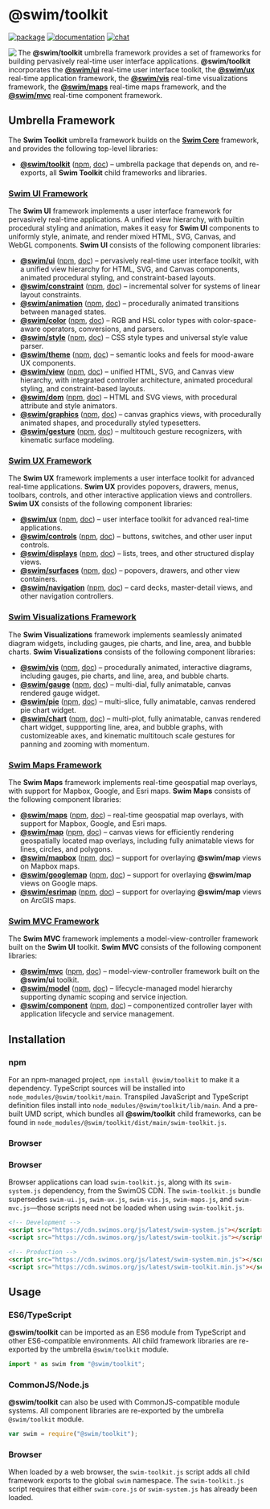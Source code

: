 # @swim/toolkit

[![package](https://img.shields.io/npm/v/@swim/toolkit.svg)](https://www.npmjs.com/package/@swim/toolkit)
[![documentation](https://img.shields.io/badge/doc-TypeDoc-blue.svg)](https://docs.swimos.org/js/latest)
[![chat](https://img.shields.io/badge/chat-Gitter-green.svg)](https://gitter.im/swimos/community)

<a href="https://www.swimos.org"><img src="https://docs.swimos.org/readme/marlin-blue.svg" align="left"></a>

The **@swim/toolkit** umbrella framework provides a set of frameworks for
building pervasively real-time user interface applications.
**@swim/toolkit** incorporates the
[**@swim/ui**](https://github.com/swimos/swim/tree/master/swim-toolkit-js/swim-ui-js)
real-time user interface toolkit, the
[**@swim/ux**](https://github.com/swimos/swim/tree/master/swim-toolkit-js/swim-ux-js)
real-time application framework, the
[**@swim/vis**](https://github.com/swimos/swim/tree/master/swim-toolkit-js/swim-vis-js)
real-time visualizations framework, the
[**@swim/maps**](https://github.com/swimos/swim/tree/master/swim-toolkit-js/swim-maps-js)
real-time maps framework, and the
[**@swim/mvc**](https://github.com/swimos/swim/tree/master/swim-toolkit-js/swim-mvc-js)
real-time component framework.

## Umbrella Framework

The **Swim Toolkit** umbrella framework builds on the
[**Swim Core**](https://github.com/swimos/swim/tree/master/swim-system-js/@swim/core)
framework, and provides the following top-level libraries:

- [**@swim/toolkit**](https://github.com/swimos/swim/tree/master/swim-toolkit-js/@swim/toolkit)
  ([npm](https://www.npmjs.com/package/@swim/toolkit),
  [doc](https://docs.swimos.org/js/latest)) –
  umbrella package that depends on, and re-exports, all **Swim Toolkit**
  child frameworks and libraries.

### [**Swim UI** Framework](https://github.com/swimos/swim/tree/master/swim-toolkit-js/swim-ui-js)

The **Swim UI** framework implements a user interface framework for pervasively
real-time applications.  A unified view hierarchy, with builtin procedural
styling and animation, makes it easy for **Swim UI** components to uniformly
style, animate, and render mixed HTML, SVG, Canvas, and WebGL components.
**Swim UI** consists of the following component libraries:

- [**@swim/ui**](https://github.com/swimos/swim/tree/master/swim-toolkit-js/swim-ui-js/@swim/ui)
  ([npm](https://www.npmjs.com/package/@swim/ui),
  [doc](https://docs.swimos.org/js/latest/modules/_swim_ui.html)) –
  pervasively real-time user interface toolkit, with a unified view hierarchy
  for HTML, SVG, and Canvas components, animated procedural styling, and
  constraint-based layouts.
- [**@swim/constraint**](https://github.com/swimos/swim/tree/master/swim-toolkit-js/swim-ui-js/@swim/constraint)
  ([npm](https://www.npmjs.com/package/@swim/constraint),
  [doc](https://docs.swimos.org/js/latest/modules/_swim_constraint.html)) –
  incremental solver for systems of linear layout constraints.
- [**@swim/animation**](https://github.com/swimos/swim/tree/master/swim-toolkit-js/swim-ui-js/@swim/animation)
  ([npm](https://www.npmjs.com/package/@swim/animation),
  [doc](https://docs.swimos.org/js/latest/modules/_swim_animation.html)) –
  procedurally animated transitions between managed states.
- [**@swim/color**](https://github.com/swimos/swim/tree/master/swim-toolkit-js/swim-ui-js/@swim/color)
  ([npm](https://www.npmjs.com/package/@swim/color),
  [doc](https://docs.swimos.org/js/latest/modules/_swim_color.html)) –
  RGB and HSL color types with color-space-aware operators, conversions,
  and parsers.
- [**@swim/style**](https://github.com/swimos/swim/tree/master/swim-toolkit-js/swim-ui-js/@swim/style)
  ([npm](https://www.npmjs.com/package/@swim/style),
  [doc](https://docs.swimos.org/js/latest/modules/_swim_style.html)) –
  CSS style types and universal style value parser.
- [**@swim/theme**](https://github.com/swimos/swim/tree/master/swim-toolkit-js/swim-ui-js/@swim/theme)
  ([npm](https://www.npmjs.com/package/@swim/theme),
  [doc](https://docs.swimos.org/js/latest/modules/_swim_theme.html)) –
  semantic looks and feels for mood-aware UX components.
- [**@swim/view**](https://github.com/swimos/swim/tree/master/swim-toolkit-js/swim-ui-js/@swim/view)
  ([npm](https://www.npmjs.com/package/@swim/view),
  [doc](https://docs.swimos.org/js/latest/modules/_swim_view.html)) –
  unified HTML, SVG, and Canvas view hierarchy, with integrated controller
  architecture, animated procedural styling, and constraint-based layouts.
- [**@swim/dom**](https://github.com/swimos/swim/tree/master/swim-toolkit-js/swim-ui-js/@swim/dom)
  ([npm](https://www.npmjs.com/package/@swim/dom),
  [doc](https://docs.swimos.org/js/latest/modules/_swim_dom.html)) –
  HTML and SVG views, with procedural attribute and style animators.
- [**@swim/graphics**](https://github.com/swimos/swim/tree/master/swim-toolkit-js/swim-ui-js/@swim/graphics)
  ([npm](https://www.npmjs.com/package/@swim/graphics),
  [doc](https://docs.swimos.org/js/latest/modules/_swim_graphics.html)) –
  canvas graphics views, with procedurally animated shapes, and procedurally
  styled typesetters.
- [**@swim/gesture**](https://github.com/swimos/swim/tree/master/swim-toolkit-js/swim-ui-js/@swim/gesture)
  ([npm](https://www.npmjs.com/package/@swim/gesture),
  [doc](https://docs.swimos.org/js/latest/modules/_swim_gesture.html)) –
  multitouch gesture recognizers, with kinematic surface modeling.

### [**Swim UX Framework**](https://github.com/swimos/swim/tree/master/swim-toolkit-js/swim-ux-js)

The **Swim UX** framework implements a user interface toolkit for advanced
real-time applications.  **Swim UX** provides popovers, drawers, menus,
toolbars, controls, and other interactive application views and controllers.
**Swim UX** consists of the following component libraries:

- [**@swim/ux**](https://github.com/swimos/swim/tree/master/swim-toolkit-js/swim-ux-js/@swim/ux)
  ([npm](https://www.npmjs.com/package/@swim/ux),
  [doc](https://docs.swimos.org/js/latest/modules/_swim_ux.html)) –
  user interface toolkit for advanced real-time applications.
- [**@swim/controls**](https://github.com/swimos/swim/tree/master/swim-toolkit-js/swim-ux-js/@swim/controls)
  ([npm](https://www.npmjs.com/package/@swim/controls),
  [doc](https://docs.swimos.org/js/latest/modules/_swim_controls.html)) –
  buttons, switches, and other user input controls.
- [**@swim/displays**](https://github.com/swimos/swim/tree/master/swim-toolkit-js/swim-ux-js/@swim/displays)
  ([npm](https://www.npmjs.com/package/@swim/displays),
  [doc](https://docs.swimos.org/js/latest/modules/_swim_displays.html)) –
  lists, trees, and other structured display views.
- [**@swim/surfaces**](https://github.com/swimos/swim/tree/master/swim-toolkit-js/swim-ux-js/@swim/surfaces)
  ([npm](https://www.npmjs.com/package/@swim/surfaces),
  [doc](https://docs.swimos.org/js/latest/modules/_swim_surfaces.html)) –
  popovers, drawers, and other view containers.
- [**@swim/navigation**](https://github.com/swimos/swim/tree/master/swim-toolkit-js/swim-ux-js/@swim/navigation)
  ([npm](https://www.npmjs.com/package/@swim/navigation),
  [doc](https://docs.swimos.org/js/latest/modules/_swim_navigation.html)) –
  card decks, master-detail views, and other navigation controllers.

### [**Swim Visualizations** Framework](https://github.com/swimos/swim/tree/master/swim-toolkit-js/swim-vis-js)

The **Swim Visualizations** framework implements seamlessly animated diagram
widgets, including gauges, pie charts, and line, area, and bubble charts.
**Swim Visualizations** consists of the following component libraries:

- [**@swim/vis**](https://github.com/swimos/swim/tree/master/swim-toolkit-js/swim-vis-js/@swim/vis)
  ([npm](https://www.npmjs.com/package/@swim/vis),
  [doc](https://docs.swimos.org/js/latest/modules/_swim_vis.html)) –
  procedurally animated, interactive diagrams, including gauges, pie charts,
  and line, area, and bubble charts.
- [**@swim/gauge**](https://github.com/swimos/swim/tree/master/swim-toolkit-js/swim-vis-js/@swim/gauge)
  ([npm](https://www.npmjs.com/package/@swim/gauge),
  [doc](https://docs.swimos.org/js/latest/modules/_swim_gauge.html)) –
  multi-dial, fully animatable, canvas rendered gauge widget.
- [**@swim/pie**](https://github.com/swimos/swim/tree/master/swim-toolkit-js/swim-vis-js/@swim/pie)
  ([npm](https://www.npmjs.com/package/@swim/pie),
  [doc](https://docs.swimos.org/js/latest/modules/_swim_pie.html)) –
  multi-slice, fully animatable, canvas rendered pie chart widget.
- [**@swim/chart**](https://github.com/swimos/swim/tree/master/swim-toolkit-js/swim-vis-js/@swim/chart)
  ([npm](https://www.npmjs.com/package/@swim/chart),
  [doc](https://docs.swimos.org/js/latest/modules/_swim_chart.html)) –
  multi-plot, fully animatable, canvas rendered chart widget, suppporting line,
  area, and bubble graphs, with customizeable axes, and kinematic multitouch
  scale gestures for panning and zooming with momentum.

### [**Swim Maps** Framework](https://github.com/swimos/swim/tree/master/swim-toolkit-js/swim-maps-js)

The **Swim Maps** framework implements real-time geospatial map overlays,
with support for Mapbox, Google, and Esri maps.  **Swim Maps** consists of
the following component libraries:

- [**@swim/maps**](https://github.com/swimos/swim/tree/master/swim-toolkit-js/swim-maps-js/@swim/maps)
  ([npm](https://www.npmjs.com/package/@swim/maps),
  [doc](https://docs.swimos.org/js/latest/modules/_swim_maps.html)) –
  real-time geospatial map overlays, with support for Mapbox, Google, and Esri maps.
- [**@swim/map**](https://github.com/swimos/swim/tree/master/swim-toolkit-js/swim-maps-js/@swim/map)
  ([npm](https://www.npmjs.com/package/@swim/map),
  [doc](https://docs.swimos.org/js/latest/modules/_swim_map.html)) –
  canvas views for efficiently rendering geospatially located map overlays,
  including fully animatable views for lines, circles, and polygons.
- [**@swim/mapbox**](https://github.com/swimos/swim/tree/master/swim-toolkit-js/swim-maps-js/@swim/mapbox)
  ([npm](https://www.npmjs.com/package/@swim/mapbox),
  [doc](https://docs.swimos.org/js/latest/modules/_swim_mapbox.html)) –
  support for overlaying **@swim/map** views on Mapbox maps.
- [**@swim/googlemap**](https://github.com/swimos/swim/tree/master/swim-toolkit-js/swim-maps-js/@swim/googlemap)
  ([npm](https://www.npmjs.com/package/@swim/googlemap),
  [doc](https://docs.swimos.org/js/latest/modules/_swim_googlemap.html)) –
  support for overlaying **@swim/map** views on Google maps.
- [**@swim/esrimap**](https://github.com/swimos/swim/tree/master/swim-toolkit-js/swim-maps-js/@swim/esrimap)
  ([npm](https://www.npmjs.com/package/@swim/esrimap),
  [doc](https://docs.swimos.org/js/latest/modules/_swim_esrimap.html)) –
  support for overlaying **@swim/map** views on ArcGIS maps.

### [**Swim MVC** Framework](https://github.com/swimos/swim/tree/master/swim-toolkit-js/swim-mvc-js)

The **Swim MVC** framework implements a model-view-controller framework built
on the **Swim UI** toolkit.  **Swim MVC** consists of the following component
libraries:

- [**@swim/mvc**](https://github.com/swimos/swim/tree/master/swim-toolkit-js/swim-mvc-js/@swim/mvc)
  ([npm](https://www.npmjs.com/package/@swim/mvc),
  [doc](https://docs.swimos.org/js/latest/modules/_swim_mvc.html)) –
  model-view-controller framework built on the **@swim/ui** toolkit.
- [**@swim/model**](https://github.com/swimos/swim/tree/master/swim-toolkit-js/swim-mvc-js/@swim/model)
  ([npm](https://www.npmjs.com/package/@swim/model),
  [doc](https://docs.swimos.org/js/latest/modules/_swim_model.html)) –
  lifecycle-managed model hierarchy supporting dynamic scoping and service injection.
- [**@swim/component**](https://github.com/swimos/swim/tree/master/swim-toolkit-js/swim-mvc-js/@swim/component)
  ([npm](https://www.npmjs.com/package/@swim/component),
  [doc](https://docs.swimos.org/js/latest/modules/_swim_component.html)) –
  componentized controller layer with application lifecycle and service management.

## Installation

### npm

For an npm-managed project, `npm install @swim/toolkit` to make it a dependency.
TypeScript sources will be installed into `node_modules/@swim/toolkit/main`.
Transpiled JavaScript and TypeScript definition files install into
`node_modules/@swim/toolkit/lib/main`.  And a pre-built UMD script, which
bundles all **@swim/toolkit** child frameworks, can be found in
`node_modules/@swim/toolkit/dist/main/swim-toolkit.js`.

### Browser

### Browser

Browser applications can load `swim-toolkit.js`, along with its `swim-system.js`
dependency, from the SwimOS CDN.  The `swim-toolkit.js` bundle supersedes
`swim-ui.js`, `swim-ux.js`, `swim-vis.js`, `swim-maps.js`, and
`swim-mvc.js`—those scripts need not be loaded when using `swim-toolkit.js`.

```html
<!-- Development -->
<script src="https://cdn.swimos.org/js/latest/swim-system.js"></script>
<script src="https://cdn.swimos.org/js/latest/swim-toolkit.js"></script>

<!-- Production -->
<script src="https://cdn.swimos.org/js/latest/swim-system.min.js"></script>
<script src="https://cdn.swimos.org/js/latest/swim-toolkit.min.js"></script>
```

## Usage

### ES6/TypeScript

**@swim/toolkit** can be imported as an ES6 module from TypeScript and other
ES6-compatible environments.  All child framework libraries are re-exported
by the umbrella `@swim/toolkit` module.

```typescript
import * as swim from "@swim/toolkit";
```

### CommonJS/Node.js

**@swim/toolkit** can also be used with CommonJS-compatible module systems.
All component libraries are re-exported by the umbrella `@swim/toolkit` module.

```javascript
var swim = require("@swim/toolkit");
```

### Browser

When loaded by a web browser, the `swim-toolkit.js` script adds all child
framework exports to the global `swim` namespace.  The `swim-toolkit.js` script
requires that either `swim-core.js` or `swim-system.js` has already been loaded.
